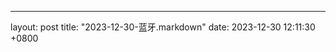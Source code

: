 ---
layout: post
title:  "2023-12-30-蓝牙.markdown"
date:   2023-12-30 12:11:30 +0800




  



    






